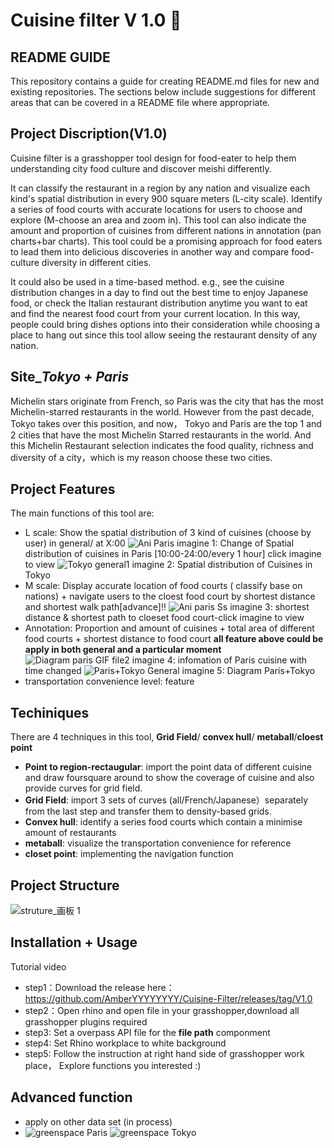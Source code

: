 #  Cuisine filter V 1.0 :shallow_pan_of_food: 
## README GUIDE
This repository contains a guide for creating README.md files for new and existing repositories. The sections below include suggestions for different areas that can be covered in a README file where appropriate.
## Project Discription(V1.0)
Cuisine filter is a grasshopper tool design for food-eater to help them understanding city food culture and discover meishi differently.

It can classify the restaurant in a region by any nation and visualize each kind's spatial distribution in every 900 square meters (L-city scale). Identify a series of food courts with accurate locations for users to choose and explore (M-choose an area and zoom in). This tool can also indicate the amount and proportion of cuisines from different nations in annotation (pan charts+bar charts). This tool could be a promising approach for food eaters to lead them into delicious discoveries in another way and compare food-culture diversity in different cities. 

It could also be used in a time-based method. e.g., see the cuisine distribution changes in a day to find out the best time to enjoy Japanese food, or check the Italian restaurant distribution anytime you want to eat and find the nearest food court from your current location.  In this way, people could bring dishes options into their consideration while choosing a place to hang out since this tool allow seeing the restaurant density of any nation. 
## Site_*Tokyo + Paris*
Michelin stars originate from French, so Paris was the city that has the most Michelin-starred restaurants in the world. However from the past decade, Tokyo takes over this position, and now， Tokyo and Paris are the top 1 and 2 cities that have the most Michelin Starred restaurants in the world. And this Michelin Restaurant selection indicates the food quality, richness and diversity of a city，which is my reason choose these two cities. 
## Project Features
The main functions of this tool are: 
- L scale: Show the spatial distribution of 3 kind of cuisines (choose by user) in general/ at X:00 
![Ani Paris](https://user-images.githubusercontent.com/88841215/136791624-5e3de770-d4af-4609-a421-5044464c0e98.gif)
  imagine 1: Change of Spatial distribution of cuisines in Paris [10:00-24:00/every 1 hour] click imagine to view 
  ![Tokyo general1](https://user-images.githubusercontent.com/88841215/136806543-46cc3796-34da-4d7a-ad41-3b7a99d6b176.jpg)
  imagine 2: Spatial distribution of Cuisines in Tokyo
- M scale: Display accurate location of food courts ( classify base on nations) + navigate users to the cloest food court by shortest distance and shortest walk path[advance]!!
![Ani paris Ss](https://user-images.githubusercontent.com/88841215/136791688-ecda1c35-4fb4-4dd9-b11f-25d652c1d46d.gif)
  imagine 3: shortest distance & shortest path to cloeset food court-click imagine to view
- Annotation: Proportion and amount of cuisines + total area of different food courts + shortest distance to food court
  **all feature above could be apply in both general and a particular moment**
  ![Diagram paris GIF file2](https://user-images.githubusercontent.com/88841215/136800840-d4a58ce5-fc47-4ba1-82b9-70597e2365ff.gif)
  imagine 4: infomation of Paris cuisine with time changed 
  ![Paris+Tokyo General](https://user-images.githubusercontent.com/88841215/136795036-7f8ab1b2-6c2a-4a52-94e0-1778a16d89b4.jpg)
  imagine 5: Diagram Paris+Tokyo  
- transportation convenience level: feature
## Techiniques
There are 4 techniques in this tool, **Grid Field**/ **convex hull**/ **metaball**/**cloest point**
- **Point to region-rectaugular**: 
  import the point data of different cuisine and draw foursquare around to show the coverage of cuisine and also provide curves for grid field.
- **Grid Field**:
  import 3 sets of curves (all/French/Japanese）separately from the last step and transfer them to density-based grids.
- **Convex hull**:
  identify a series food courts which contain a minimise amount of restaurants
- **metaball**: 
  visualize the transportation convenience for reference
- **closet point**:
  implementing the navigation function
## Project Structure
![struture_画板 1](https://user-images.githubusercontent.com/88841215/136876122-22286e1c-8203-4dee-872a-97b5b03db671.png)
## Installation + Usage
Tutorial video
- step1：Download the release here：https://github.com/AmberYYYYYYYY/Cuisine-Filter/releases/tag/V1.0
- step2：Open rhino and open file in your grasshopper,download all grasshopper plugins required
- step3: Set a overpass API file for the **file path** componment
- step4: Set Rhino workplace to white background
- step5: Follow the instruction at right hand side of grasshopper work place， Explore functions you interested :)
## Advanced function
- apply on other data set (in process)
- ![greenspace Paris](https://user-images.githubusercontent.com/88841215/136799505-6504ebdb-2bef-409d-a374-f53bc06d8c43.jpg)
![greenspace Tokyo](https://user-images.githubusercontent.com/88841215/136799543-54db1b74-0250-4664-bd94-4253ef08056f.jpg)




